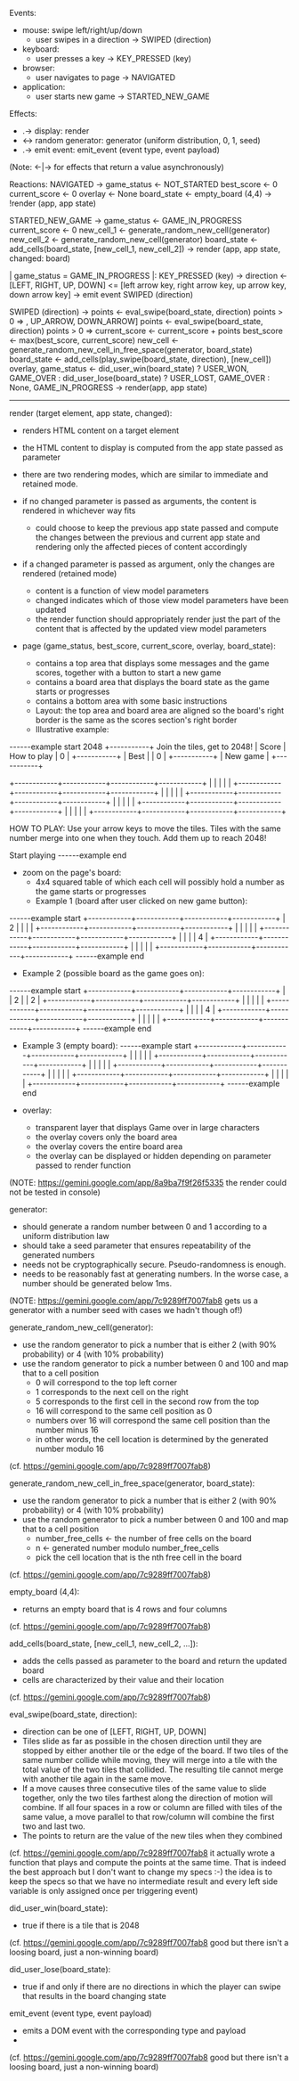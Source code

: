 Events:
- mouse: swipe left/right/up/down
  - user swipes in a direction -> SWIPED (direction)
- keyboard:
  - user presses a key -> KEY_PRESSED (key)
- browser:
  - user navigates to page -> NAVIGATED
- application:
  - user starts new game -> STARTED_NEW_GAME

Effects:
- .-> display: render
- <-> random generator: generator (uniform distribution, 0, 1, seed)
- .-> emit event: emit_event (event type, event payload)

(Note: <-|-> for effects that return a value asynchronously)


Reactions:
NAVIGATED -> 
  game_status <- NOT_STARTED
  best_score <- 0
  current_score <- 0
  overlay <- None
  board_state <- empty_board (4,4)
  -> !render (app, app state)

STARTED_NEW_GAME -> 
  game_status <- GAME_IN_PROGRESS
  current_score <- 0
  new_cell_1 <- generate_random_new_cell(generator)
  new_cell_2 <- generate_random_new_cell(generator)
  board_state <- add_cells(board_state, [new_cell_1, new_cell_2])
  -> render (app, app state, changed: board)

| game_status = GAME_IN_PROGRESS |:
KEY_PRESSED (key) -> 
  direction <- [LEFT, RIGHT, UP, DOWN] <= [left arrow key, right arrow key, up arrow key, down arrow key]
  -> emit event SWIPED (direction)

SWIPED (direction) ->
  points <- eval_swipe(board_state, direction)
  points > 0 => , UP_ARROW, DOWN_ARROW]
  points <- eval_swipe(board_state, direction)
  points > 0 => 
    current_score <- current_score + points
    best_score <- max(best_score, current_score)
    new_cell <- generate_random_new_cell_in_free_space(generator, board_state)
    board_state <- add_cells(play_swipe(board_state, direction), [new_cell])
    overlay, game_status <- did_user_win(board_state) 
      ? USER_WON, GAME_OVER 
      : did_user_lose(board_state) 
        ? USER_LOST, GAME_OVER 
        : None, GAME_IN_PROGRESS
    -> render(app, app state)

---
render (target element, app state, changed):
  - renders HTML content on a target element
  - the HTML content to display is computed from the app state passed as parameter
  - there are two rendering modes, which are similar to immediate and retained mode.
  - if no changed parameter is passed as arguments, the content is rendered in whichever way fits
    - could choose to keep the previous app state passed and compute the changes between the previous and current app state and rendering only the affected pieces of content accordingly
  - if a changed parameter is passed as argument, only the changes are rendered (retained mode)
    - content is a function of view model parameters
    - changed indicates which of those view model parameters have been updated
    - the render function should appropriately render just the part of the content that is affected by the updated view model parameters

- page (game_status, best_score, current_score, overlay, board_state):
  - contains a top area that displays some messages and the game scores, together with a button to start a new game
  - contains a board area that displays the board state as the game starts or progresses
  - contains a bottom area with some basic instructions
  - Layout: the top area and board area are aligned so the board's right border is the same as the scores section's right border
  - Illustrative example:

------example start
      2048                              +-----------+
Join the tiles, get to 2048!            |   Score   |
How to play                             |     0     |
                                        +-----------+
                                        |    Best   |
                                        |     0     |
                                        +-----------+
                                        | New game  |
                                        +-----------+

+------------+------------+------------+------------+
|            |            |            |            |
+------------+------------+------------+------------+
|            |            |            |            |
+------------+------------+------------+------------+
|            |            |            |            |
+------------+------------+------------+------------+
|            |            |            |            |
+------------+------------+------------+------------+


HOW TO PLAY: Use your arrow keys to move the
tiles. Tiles with the same number merge into one 
when they touch. Add them up to reach 2048!

Start playing
------example end

- zoom on the page's board:
  - 4x4 squared table of which each cell will possibly hold a number as the game starts or progresses
  - Example 1 (board after user clicked on new game button):

------example start 
+------------+------------+------------+------------+
|      2     |            |            |            |
+------------+------------+------------+------------+
|            |            |            |            |
+------------+------------+------------+------------+
|            |            |            |     4      |
+------------+------------+------------+------------+
|            |            |            |            |
+------------+------------+------------+------------+
------example end

  - Example 2 (possible board as the game goes on):

------example start 
+------------+------------+------------+------------+
|            |      2     |            |     2      |
+------------+------------+------------+------------+
|            |            |            |            |
+------------+------------+------------+------------+
|            |            |            |     4      |
+------------+------------+------------+------------+
|            |            |            |            |
+------------+------------+------------+------------+
------example end

  - Example 3 (empty board):
  ------example start
+------------+------------+------------+------------+
|            |            |            |            |
+------------+------------+------------+------------+
|            |            |            |            |
+------------+------------+------------+------------+
|            |            |            |            |
+------------+------------+------------+------------+
|            |            |            |            |
+------------+------------+------------+------------+
------example end

- overlay: 
  - transparent layer that displays Game over in large characters
  - the overlay covers only the board area
  - the overlay covers the entire board area
  - the overlay can be displayed or hidden depending on parameter passed to render function

(NOTE: https://gemini.google.com/app/8a9ba7f9f26f5335 the render could not be tested in console)

generator:
  - should generate a random number between 0 and 1 according to a uniform distribution law
  - should take a seed parameter that ensures repeatability of the generated numbers
  - needs not be cryptographically secure. Pseudo-randomness is enough.
  - needs to be reasonably fast at generating numbers. In the worse case, a number should be generated below 1ms.

(NOTE: https://gemini.google.com/app/7c9289ff7007fab8 gets us a generator with a number seed with cases we hadn't though of!)

generate_random_new_cell(generator):
- use the random generator to pick a number that is either 2 (with 90% probability) or 4 (with 10% probability)
- use the random generator to pick a number between 0 and 100 and map that to a cell position
  - 0 will correspond to the top left corner
  - 1 corresponds to the next cell on the right
  - 5 corresponds to the first cell in the second row from the top
  - 16 will correspond to the same cell position as 0
  - numbers over 16 will correspond the same cell position than the number minus 16
  - in other words, the cell location is determined by the generated number modulo 16

(cf. https://gemini.google.com/app/7c9289ff7007fab8)

generate_random_new_cell_in_free_space(generator, board_state):
- use the random generator to pick a number that is either 2 (with 90% probability) or 4 (with 10% probability)
- use the random generator to pick a number between 0 and 100 and map that to a cell position
  - number_free_cells <- the number of free cells on the board
  - n <- generated number modulo number_free_cells
  - pick the cell location that is the nth free cell in the board 

(cf. https://gemini.google.com/app/7c9289ff7007fab8)

empty_board (4,4):
- returns an empty board that is 4 rows and four columns

(cf. https://gemini.google.com/app/7c9289ff7007fab8)

add_cells(board_state, [new_cell_1, new_cell_2, ...]):
- adds the cells passed as parameter to the board and return the updated board
- cells are characterized by their value and their location

(cf. https://gemini.google.com/app/7c9289ff7007fab8)

eval_swipe(board_state, direction):
- direction can be one of [LEFT, RIGHT, UP, DOWN]
- Tiles slide as far as possible in the chosen direction until they are stopped by either another tile or the edge of the board. If two tiles of the same number collide while moving, they will merge into a tile with the total value of the two tiles that collided. The resulting tile cannot merge with another tile again in the same move.
- If a move causes three consecutive tiles of the same value to slide together, only the two tiles farthest along the direction of motion will combine. If all four spaces in a row or column are filled with tiles of the same value, a move parallel to that row/column will combine the first two and last two.
- The points to return are the value of the new tiles when they combined

(cf. https://gemini.google.com/app/7c9289ff7007fab8 it actually wrote a function that plays and compute the points at the same time. That is indeed the best approach but I don't want to change my specs :-) the idea is to keep the specs so that we have no intermediate result and every left side variable is only assigned once per triggering event)

did_user_win(board_state):
- true if there is a tile that is 2048

(cf. https://gemini.google.com/app/7c9289ff7007fab8 good but there isn't a loosing board, just a non-winning board)

did_user_lose(board_state):
- true if and only if there are no directions in which the player can swipe that results in the board changing state


emit_event (event type, event payload)
- emits a DOM event with the corresponding type and payload
- 
(cf. https://gemini.google.com/app/7c9289ff7007fab8 good but there isn't a loosing board, just a non-winning board)
